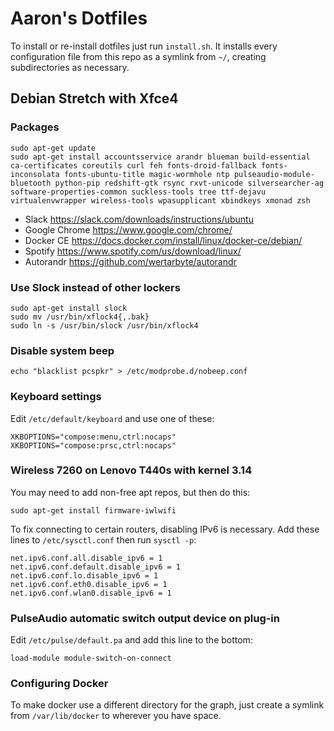# Aaron's Dotfiles #

To install or re-install dotfiles just run `install.sh`. It installs every
configuration file from this repo as a symlink from `~/`, creating
subdirectories as necessary.


## Debian Stretch with Xfce4 ##

### Packages ###

    sudo apt-get update
    sudo apt-get install accountsservice arandr blueman build-essential ca-certificates coreutils curl feh fonts-droid-fallback fonts-inconsolata fonts-ubuntu-title magic-wormhole ntp pulseaudio-module-bluetooth python-pip redshift-gtk rsync rxvt-unicode silversearcher-ag software-properties-common suckless-tools tree ttf-dejavu virtualenvwrapper wireless-tools wpasupplicant xbindkeys xmonad zsh

* Slack https://slack.com/downloads/instructions/ubuntu
* Google Chrome https://www.google.com/chrome/
* Docker CE https://docs.docker.com/install/linux/docker-ce/debian/
* Spotify https://www.spotify.com/us/download/linux/
* Autorandr https://github.com/wertarbyte/autorandr


### Use Slock instead of other lockers ###

    sudo apt-get install slock
    sudo mv /usr/bin/xflock4{,.bak}
    sudo ln -s /usr/bin/slock /usr/bin/xflock4


### Disable system beep ###

    echo "blacklist pcspkr" > /etc/modprobe.d/nobeep.conf


### Keyboard settings ###

Edit `/etc/default/keyboard` and use one of these:

    XKBOPTIONS="compose:menu,ctrl:nocaps"
    XKBOPTIONS="compose:prsc,ctrl:nocaps"


### Wireless 7260 on Lenovo T440s with kernel 3.14 ###

You may need to add non-free apt repos, but then do this:

    sudo apt-get install firmware-iwlwifi

To fix connecting to certain routers, disabling IPv6 is necessary. Add
these lines to `/etc/sysctl.conf` then run `sysctl -p`:

    net.ipv6.conf.all.disable_ipv6 = 1
    net.ipv6.conf.default.disable_ipv6 = 1
    net.ipv6.conf.lo.disable_ipv6 = 1
    net.ipv6.conf.eth0.disable_ipv6 = 1
    net.ipv6.conf.wlan0.disable_ipv6 = 1


### PulseAudio automatic switch output device on plug-in ###

Edit `/etc/pulse/default.pa` and add this line to the bottom:

    load-module module-switch-on-connect


### Configuring Docker

To make docker use a different directory for the graph, just create a
symlink from `/var/lib/docker` to wherever you have space.
